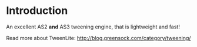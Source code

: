 # Introduction #

An excellent AS2 **and** AS3 tweening engine, that is lightweight and fast!

Read more about TweenLite:
http://blog.greensock.com/category/tweening/